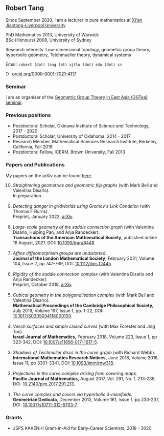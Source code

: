 ## Robert Tang

Since September 2020, I am a lecturer in pure mathematics at [Xi'an Jiaotong-Liverpool University](https://www.xjtlu.edu.cn/en/).

PhD Mathematics 2013, University of Warwick  
BSc (Honours) 2008, University of Sydney

Research interests: Low-dimensional topology, geometric group theory, hyperbolic geometry, Teichmueller theory, dynamical systems

Email: `robert (dot) tang (at) xjtlu (dot) edu (dot) cn`

<a href="https://orcid.org/0000-0001-7021-4117" rel="noopener noreferrer" style="vertical-align:top;" target="orcid.widget"><img alt="ORCID iD icon" src="https://orcid.org/sites/default/files/images/orcid_16x16.png" style="width:1em;margin-right:.5em;" />orcid.org/0000-0001-7021-4117</a>

### Seminar

I am an organiser of the [Geometric Group Theory in East Asia (GGTea) seminar](https://www.math.toronto.edu/yqing/GGTEA.html).

### Previous positions

- Postdoctoral Scholar, Okinawa Institute of Science and Technology, 2017 - 2020
- Postdoctoral Scholar, University of Oklahoma, 2014 - 2017
- Research Member, Mathematical Sciences Research Institute, Berkeley, California, Fall 2016
- Postdoctoral Fellow, ICERM, Brown University, Fall 2013

### Papers and Publications

My papers on the arXiv can be found [here](http://arxiv.org/a/tang_r_2).


<ol reversed>
	<li><i>Straightening geometries and geometric flip graphs</i> (with Mark Bell and Valentina Disarlo).<br />
		In preparation.<br />
		&nbsp;</li>
	<li><i>Detecting danger in gridworlds using Gromov's Link Condition</i> (with Thomas F Burns).<br />
		Preprint, January 2022, <a href="https://arxiv.org/abs/2201.06274">arXiv</a>.<br />
		&nbsp;</li>
	<li><i>Large-scale geometry of the saddle connection graph</i> (with Valentina Disarlo, Huiping Pan, and Anja Randecker).<br />
		<strong>Transactions of the American Mathematical Society</strong>, published online 18 August, 2021.
		DOI: <a href="https://doi.org/10.1090/tran/8448">10.1090/tran/8448</a>.<br />
		&nbsp;</li>
	<li><i>Affine diffeomorphism groups are undistorted</i>.<br />
		<strong>Journal of the London Mathematical Society</strong>, February 2021, Volume 104, Issue 2, pp 747-769, 
		DOI: <a href="https://doi.org/10.1112/jlms.12445">10.1112/jlms.12445</a>.<br />
		&nbsp;</li>
	<li><i>Rigidity of the saddle connection complex</i> (with Valentina Disarlo and Anja Randecker).<br />
		Preprint, October 2018, <a href="https://arxiv.org/abs/1810.00961">arXiv</a>.<br />
		&nbsp;</li>
	<li><i>Cubical geometry in the polygonalisation complex</i> (with Mark Bell and Valentina Disarlo).<br />
		<strong>Mathematical Proceedings of the Cambridge Philosophical Society,</strong> July 2019, Volume 167, Issue 1, pp. 1-22, DOI: <a href="https://doi.org/10.1017/S0305004118000130">10.1017/S0305004118000130</a>.<br />
		&nbsp;</li>
	<li><i>Veech surfaces and simple closed curves</i> (with Max Forester and Jing Tao).<br />
		<strong>Israel Journal of Mathematics,</strong>&nbsp;February 2018, Volume 223, Issue 1, pp 323-342, DOI:&nbsp;<a href="https://doi.org/10.1007/s11856-017-1617-5">10.1007/s11856-017-1617-5</a>.<br />
		&nbsp;</li>
	<li><i>Shadows of Teichmüller discs in the curve graph</i> (with Richard Webb).<br />
		<strong>International Mathematics Research Notices,</strong>&nbsp;June 2018, Volume 2018, Issue 11, pp 3301–3341, DOI: <a href="https://doi.org/10.1093/imrn/rnw318">10.1093/imrn/rnw318</a>.<br />
		&nbsp;</li>
	<li><i>Projections in the curve complex arising from covering maps.</i><br />
		<strong>Pacific Journal of Mathematics,&nbsp;</strong>August 2017, Vol. 291, No. 1, 213-239, DOI: <a href="https://doi.org/10.2140/pjm.2017.291.213">10.2140/pjm.2017.291.213</a>.<br />
		&nbsp;</li>
	<li><i>The curve complex and covers via hyperbolic 3-manifolds.</i><br />
		<strong>Geometriae Dedicata</strong>, December 2012, Volume 161, Issue 1, pp 233-237, DOI: <a href="http://dx.doi.org/10.1007/s10711-012-9703-7"> 10.1007/s10711-012-9703-7</a>.</li>
</ol>

### Grants

- JSPS KAKENHI Grant-in-Aid for Early-Career Scientists, 2019 - 2020
